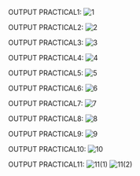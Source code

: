 OUTPUT PRACTICAL1: 
![1](https://user-images.githubusercontent.com/110661984/186176194-4058961b-4ae8-4cfe-8adc-a3eb4e80af9c.png)

OUTPUT PRACTICAL2:
![2](https://user-images.githubusercontent.com/110661984/186176214-5f54f85c-909e-4d5b-bd2c-4e4c804de1d3.png)

OUTPUT PRACTICAL3:
![3](https://user-images.githubusercontent.com/110661984/186176249-df220ce4-602e-4371-a922-94d9853e1f0a.png)

OUTPUT PRACTICAL4:
![4](https://user-images.githubusercontent.com/110661984/186176257-5f23f536-d875-40c1-848b-c703896df7ff.png)

OUTPUT PRACTICAL5:
![5](https://user-images.githubusercontent.com/110661984/186176268-52ccfdec-1c4f-4106-b85a-735e11ad1838.png)

OUTPUT PRACTICAL6:
![6](https://user-images.githubusercontent.com/110661984/186176331-23f6633e-93d1-4c1d-99ae-971cc6e94c08.png)

OUTPUT PRACTICAL7:
![7](https://user-images.githubusercontent.com/110661984/186176349-0049c436-104c-4b75-a6cd-0108488c5e53.png)

OUTPUT PRACTICAL8:
![8](https://user-images.githubusercontent.com/110661984/186176386-fa160891-f31e-4c73-af31-d15400cadcf0.png)

OUTPUT PRACTICAL9:
![9](https://user-images.githubusercontent.com/110661984/186176408-86c6fe71-7975-487f-9782-b08fa0af06f5.png)

OUTPUT PRACTICAL10:
![10](https://user-images.githubusercontent.com/110661984/186176456-9ad98d83-f78c-49dc-b81b-1e1cca6d36ce.png)

OUTPUT PRACTICAL11:
![11(1)](https://user-images.githubusercontent.com/110661984/186176498-acd9546f-f1a1-4753-bfff-e6502c016e8d.png)
![11(2)](https://user-images.githubusercontent.com/110661984/186176526-63f9c103-fbd3-48f1-ae03-ca5efac16ed9.png)

